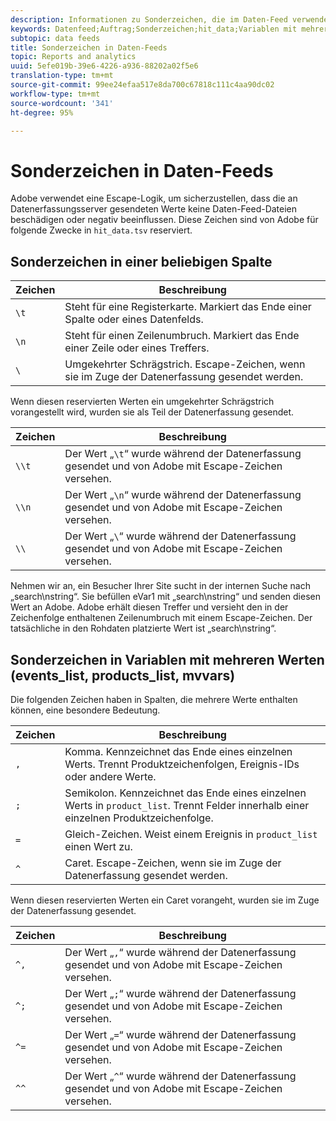 ```yaml
---
description: Informationen zu Sonderzeichen, die im Daten-Feed verwendet werden.
keywords: Datenfeed;Auftrag;Sonderzeichen;hit_data;Variablen mit mehreren Werten;Ereignis_Liste;products_Liste;mvvars
subtopic: data feeds
title: Sonderzeichen in Daten-Feeds
topic: Reports and analytics
uuid: 5efe019b-39e6-4226-a936-88202a02f5e6
translation-type: tm+mt
source-git-commit: 99ee24efaa517e8da700c67818c111c4aa90dc02
workflow-type: tm+mt
source-wordcount: '341'
ht-degree: 95%

---
```



# Sonderzeichen in Daten-Feeds

Adobe verwendet eine Escape-Logik, um sicherzustellen, dass die an Datenerfassungsserver gesendeten Werte keine Daten-Feed-Dateien beschädigen oder negativ beeinflussen. Diese Zeichen sind von Adobe für folgende Zwecke in `hit_data.tsv` reserviert.

## Sonderzeichen in einer beliebigen Spalte

| Zeichen | Beschreibung |
|--- |--- |
| `\t` | Steht für eine Registerkarte. Markiert das Ende einer Spalte oder eines Datenfelds. |
| `\n` | Steht für einen Zeilenumbruch. Markiert das Ende einer Zeile oder eines Treffers. |
| `\` | Umgekehrter Schrägstrich. Escape-Zeichen, wenn sie im Zuge der Datenerfassung gesendet werden. |

Wenn diesen reservierten Werten ein umgekehrter Schrägstrich vorangestellt wird, wurden sie als Teil der Datenerfassung gesendet.

| Zeichen | Beschreibung |
|--- |--- |
| `\\t` | Der Wert „`\t`“ wurde während der Datenerfassung gesendet und von Adobe mit Escape-Zeichen versehen. |
| `\\n` | Der Wert „`\n`“ wurde während der Datenerfassung gesendet und von Adobe mit Escape-Zeichen versehen. |
| `\\` | Der Wert „`\`“ wurde während der Datenerfassung gesendet und von Adobe mit Escape-Zeichen versehen. |

Nehmen wir an, ein Besucher Ihrer Site sucht in der internen Suche nach „search\nstring“. Sie befüllen eVar1 mit „search\nstring“ und senden diesen Wert an Adobe. Adobe erhält diesen Treffer und versieht den in der Zeichenfolge enthaltenen Zeilenumbruch mit einem Escape-Zeichen. Der tatsächliche in den Rohdaten platzierte Wert ist „search\\nstring“.

## Sonderzeichen in Variablen mit mehreren Werten (events_list, products_list, mvvars)

Die folgenden Zeichen haben in Spalten, die mehrere Werte enthalten können, eine besondere Bedeutung.

| Zeichen | Beschreibung |
|--- |--- |
| `,` | Komma. Kennzeichnet das Ende eines einzelnen Werts. Trennt Produktzeichenfolgen, Ereignis-IDs oder andere Werte. |
| `;` | Semikolon. Kennzeichnet das Ende eines einzelnen Werts in `product_list`. Trennt Felder innerhalb einer einzelnen Produktzeichenfolge. |
| `=` | Gleich-Zeichen. Weist einem Ereignis in `product_list` einen Wert zu. |
| `^` | Caret. Escape-Zeichen, wenn sie im Zuge der Datenerfassung gesendet werden. |

Wenn diesen reservierten Werten ein Caret vorangeht, wurden sie im Zuge der Datenerfassung gesendet.

| Zeichen | Beschreibung |
|--- |--- |
| `^,` | Der Wert „`,`“ wurde während der Datenerfassung gesendet und von Adobe mit Escape-Zeichen versehen. |
| `^;` | Der Wert „`;`“ wurde während der Datenerfassung gesendet und von Adobe mit Escape-Zeichen versehen. |
| `^=` | Der Wert „`=`“ wurde während der Datenerfassung gesendet und von Adobe mit Escape-Zeichen versehen. |
| `^^` | Der Wert „`^`“ wurde während der Datenerfassung gesendet und von Adobe mit Escape-Zeichen versehen. |
